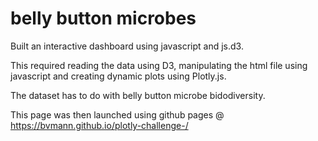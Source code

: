 # belly button microbes

Built an interactive dashboard using javascript and js.d3. 

This required reading the data using D3, manipulating the html file using javascript and creating dynamic plots using Plotly.js. 

The dataset has to do with belly button microbe bidodiversity. 

This page was then launched using github pages @ https://bvmann.github.io/plotly-challenge-/
